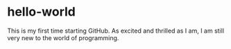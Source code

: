 # hello-world
This is my first time starting GitHub. As excited and thrilled as I am, I am still very new to the world of programming. 
